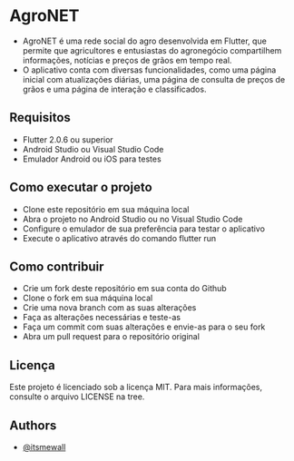 
# AgroNET

- AgroNET é uma rede social do agro desenvolvida em Flutter, que permite que agricultores e entusiastas do agronegócio compartilhem informações, notícias e preços de grãos em tempo real. 
- O aplicativo conta com diversas funcionalidades, como uma página inicial com atualizações diárias, uma página de consulta de preços de grãos e uma página de interação e classificados.

## Requisitos
- Flutter 2.0.6 ou superior
- Android Studio ou Visual Studio Code
- Emulador Android ou iOS para testes

## Como executar o projeto
- Clone este repositório em sua máquina local
- Abra o projeto no Android Studio ou no Visual Studio Code
- Configure o emulador de sua preferência para testar o aplicativo
- Execute o aplicativo através do comando flutter run

## Como contribuir
- Crie um fork deste repositório em sua conta do Github
- Clone o fork em sua máquina local
- Crie uma nova branch com as suas alterações
- Faça as alterações necessárias e teste-as
- Faça um commit com suas alterações e envie-as para o seu fork
- Abra um pull request para o repositório original

## Licença
Este projeto é licenciado sob a licença MIT. Para mais informações, consulte o arquivo LICENSE na tree.

## Authors

- [@itsmewall](https://www.github.com/itsmewall)

